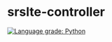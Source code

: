 # srslte-controller

[![Language grade: Python](https://img.shields.io/lgtm/grade/python/g/matan1008/srslte-controller.svg?logo=lgtm&logoWidth=18)](https://lgtm.com/projects/g/matan1008/srslte-controller/context:python)